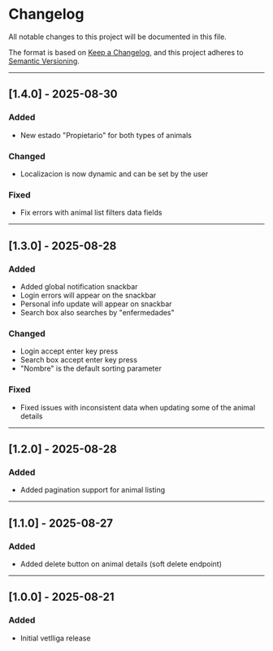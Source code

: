 # Changelog
All notable changes to this project will be documented in this file.

The format is based on [Keep a Changelog](https://keepachangelog.com/en/1.1.0/),
and this project adheres to [Semantic Versioning](https://semver.org/spec/v2.0.0.html).

---

## [1.4.0] - 2025-08-30
### Added
- New estado "Propietario" for both types of animals

### Changed
- Localizacion is now dynamic and can be set by the user

### Fixed
- Fix errors with animal list filters data fields

---

## [1.3.0] - 2025-08-28
### Added
- Added global notification snackbar
- Login errors will appear on the snackbar
- Personal info update will appear on snackbar
- Search box also searches by "enfermedades"

### Changed
- Login accept enter key press
- Search box accept enter key press
- "Nombre" is the default sorting parameter

### Fixed
- Fixed issues with inconsistent data when updating some of the animal details
---

## [1.2.0] - 2025-08-28
### Added
- Added pagination support for animal listing

---

## [1.1.0] - 2025-08-27
### Added
- Added delete button on animal details (soft delete endpoint)

---

## [1.0.0] - 2025-08-21
### Added
- Initial vetlliga release